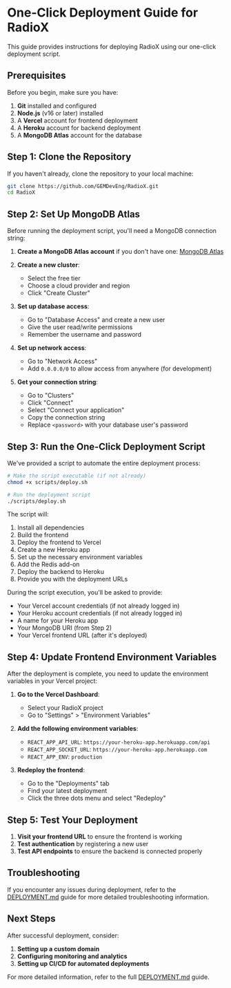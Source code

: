 # One-Click Deployment Guide for RadioX

This guide provides instructions for deploying RadioX using our one-click deployment script.

## Prerequisites

Before you begin, make sure you have:

1. **Git** installed and configured
2. **Node.js** (v16 or later) installed
3. A **Vercel** account for frontend deployment
4. A **Heroku** account for backend deployment
5. A **MongoDB Atlas** account for the database

## Step 1: Clone the Repository

If you haven't already, clone the repository to your local machine:

```bash
git clone https://github.com/GEMDevEng/RadioX.git
cd RadioX
```

## Step 2: Set Up MongoDB Atlas

Before running the deployment script, you'll need a MongoDB connection string:

1. **Create a MongoDB Atlas account** if you don't have one: [MongoDB Atlas](https://www.mongodb.com/cloud/atlas)

2. **Create a new cluster**:
   - Select the free tier
   - Choose a cloud provider and region
   - Click "Create Cluster"

3. **Set up database access**:
   - Go to "Database Access" and create a new user
   - Give the user read/write permissions
   - Remember the username and password

4. **Set up network access**:
   - Go to "Network Access"
   - Add `0.0.0.0/0` to allow access from anywhere (for development)

5. **Get your connection string**:
   - Go to "Clusters"
   - Click "Connect"
   - Select "Connect your application"
   - Copy the connection string
   - Replace `<password>` with your database user's password

## Step 3: Run the One-Click Deployment Script

We've provided a script to automate the entire deployment process:

```bash
# Make the script executable (if not already)
chmod +x scripts/deploy.sh

# Run the deployment script
./scripts/deploy.sh
```

The script will:

1. Install all dependencies
2. Build the frontend
3. Deploy the frontend to Vercel
4. Create a new Heroku app
5. Set up the necessary environment variables
6. Add the Redis add-on
7. Deploy the backend to Heroku
8. Provide you with the deployment URLs

During the script execution, you'll be asked to provide:
- Your Vercel account credentials (if not already logged in)
- Your Heroku account credentials (if not already logged in)
- A name for your Heroku app
- Your MongoDB URI (from Step 2)
- Your Vercel frontend URL (after it's deployed)

## Step 4: Update Frontend Environment Variables

After the deployment is complete, you need to update the environment variables in your Vercel project:

1. **Go to the Vercel Dashboard**:
   - Select your RadioX project
   - Go to "Settings" > "Environment Variables"

2. **Add the following environment variables**:
   - `REACT_APP_API_URL`: `https://your-heroku-app.herokuapp.com/api`
   - `REACT_APP_SOCKET_URL`: `https://your-heroku-app.herokuapp.com`
   - `REACT_APP_ENV`: `production`

3. **Redeploy the frontend**:
   - Go to the "Deployments" tab
   - Find your latest deployment
   - Click the three dots menu and select "Redeploy"

## Step 5: Test Your Deployment

1. **Visit your frontend URL** to ensure the frontend is working
2. **Test authentication** by registering a new user
3. **Test API endpoints** to ensure the backend is connected properly

## Troubleshooting

If you encounter any issues during deployment, refer to the [DEPLOYMENT.md](DEPLOYMENT.md) guide for more detailed troubleshooting information.

## Next Steps

After successful deployment, consider:

1. **Setting up a custom domain**
2. **Configuring monitoring and analytics**
3. **Setting up CI/CD for automated deployments**

For more detailed information, refer to the full [DEPLOYMENT.md](DEPLOYMENT.md) guide.
